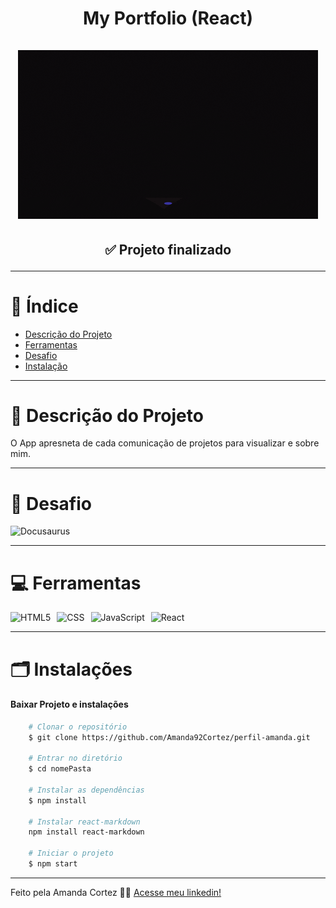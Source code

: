 <div align="center">
  <h1 align="center">
    My Portfolio (React)
    <br />
    <br />
      <img src="/img/image_06.gif" alt="Docusaurus">
    <br />
  </h1>

  <h2> 
  
  :white_check_mark: Projeto finalizado
  </h2>
</div>

---

# :file_folder: Índice 

- [Descrição do Projeto](#id01)
- [Ferramentas](#id02)
- [Desafio](#id04)
- [Instalação](#id03)

---

# :pushpin: Descrição do Projeto <a name="id01"></a>
O App apresneta de cada comunicação de projetos para visualizar e sobre mim.

---

# 🎯 Desafio <a name="id04"></a>
<img src="/img/portfolio_v1.gif" alt="Docusaurus">

---

# :computer: Ferramentas<a name="id02"></a>

<div style="display: flex; gap: 10px;">
  <img src="https://img.shields.io/badge/HTML-e06b12?style=for-the-badge&logo=html5&logoColor=white" alt="HTML5">
  <img src="https://img.shields.io/badge/CSS-1283e0?&style=for-the-badge&logo=css3&logoColor=white" alt="CSS">
  <img src="https://img.shields.io/badge/JavaScript-F7DF1E?style=for-the-badge&logo=javascript&logoColor=414141" alt="JavaScript">
  <img src="https://img.shields.io/badge/React-414141?style=for-the-badge&logo=react&logoColor=61DAFB" alt="React">
</div>

---

# 🗂 Instalações <a name="id03"></a>
#### Baixar Projeto e instalações
```bash
    # Clonar o repositório
    $ git clone https://github.com/Amanda92Cortez/perfil-amanda.git

    # Entrar no diretório
    $ cd nomePasta

    # Instalar as dependências
    $ npm install

    # Instalar react-markdown
    npm install react-markdown

    # Iniciar o projeto
    $ npm start
```

---


Feito pela Amanda Cortez 👋🏽 [Acesse meu linkedin!](www.linkedin.com/in/amandacortez92)